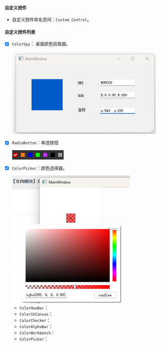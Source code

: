 #### 自定义控件

* 自定义控件命名空间：`Custom_Control`。

#### 自定义控件列表

- [x] `ColorSpy`： 桌面颜色拾取器。

  <img src="./img/1672798674225.png" />

- [x] `RadioButton`：单选按钮

  <img src="./img/1673000866501.jpg" />

- [x] `ColorPicker`：颜色选择器。

  <img src="./img/1672799114458.png" />

  

  * `ColorHueBar`：
  * `ColorSVCanvas`：
  * `ColorChecker`：
  * `ColorAlphaBar`：
  * `ColorWorkbench`：
  * `ColorPicker`：

